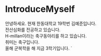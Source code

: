 # IntroduceMyself
안녕하세요. 현재 한동대학교 19학번 김예준입니다.  
전산심화를 전공하고 있습니다.  
H-millan이라는 축구동아리를 하고 있습니다.  
취미는 축구입니다.  
올해 군복학을 해 지금 3학기입니다.  `
